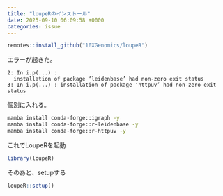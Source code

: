 ```yaml
---
title: "loupeRのインストール"
date: 2025-09-10 06:09:58 +0000
categories: issue
---
```


```R
remotes::install_github("10XGenomics/loupeR")
```

エラーが起きた。
```
2: In i.p(...) :
  installation of package ‘leidenbase’ had non-zero exit status
3: In i.p(...) : installation of package ‘httpuv’ had non-zero exit status
```

個別に入れる。
```bash
mamba install conda-forge::igraph -y
mamba install conda-forge::r-leidenbase -y
mamba install conda-forge::r-httpuv -y
```

これでLoupeRを起動

```R
library(loupeR)
```
そのあと、setupする
```R
loupeR::setup()
```

